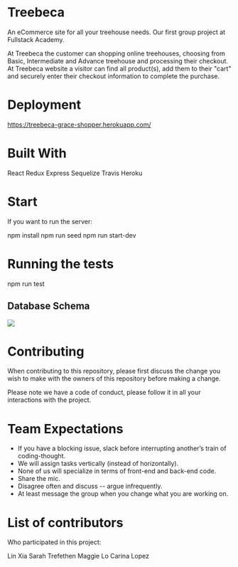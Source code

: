 # Treebeca

An eCommerce site for all your treehouse needs. Our first group project at Fullstack Academy.

At Treebeca the customer can shopping online treehouses, choosing from Basic, Intermediate and Advance treehouse and processing their checkout. At Treebeca website a visitor can find all product(s), add them to their "cart" and securely enter their checkout information to complete the purchase.

# Deployment

https://treebeca-grace-shopper.herokuapp.com/

# Built With

React
Redux
Express
Sequelize
Travis
Heroku

# Start

If you want to run the server:

npm install
npm run seed
npm run start-dev

# Running the tests

npm run test

## Database Schema

<img src="https://raw.githubusercontent.com/TreeBeCa/GraceShopper/assets/grace-shopper-schema.png" />

# Contributing

When contributing to this repository, please first discuss the change you wish to make with the owners of this repository before making a change.

Please note we have a code of conduct, please follow it in all your interactions with the project.

# Team Expectations

* If you have a blocking issue, slack before interrupting another’s train of coding-thought.
* We will assign tasks vertically (instead of horizontally).
* None of us will specialize in terms of front-end and back-end code.
* Share the mic.
* Disagree often and discuss -- argue infrequently.
* At least message the group when you change what you are working on.

# List of contributors

Who participated in this project:

Lin Xia
Sarah Trefethen
Maggie Lo
Carina Lopez
